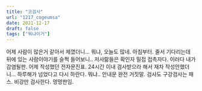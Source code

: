 ```yaml
---
title: "코검사"
url: "1217_cogeumsa"
date: 2021-12-17
draft: false
tags: ["뭐냐이거"]
---
```

어제 사람이 많은거 같아서 제꼈더니... 뭐냐, 오늘도 많네. 아침부터. 줄서 기다리는데 뒤에 있는 사람이야기를 슬쩍 들어보니.. 저사랆들은 확인자 밀접 접촉자다. 이러다 내가 감염될판. 어제 작성했던 전자문진표. 24시간 이내 검사받으라 해서 재차 작성안했더니... 하루해가 넘었다고 다시 하란다. 뭐냐.. 안내문 완전 거짓말. 검사도 구강검사는 패스. 비강만 검사한다. 멍멍판임.
